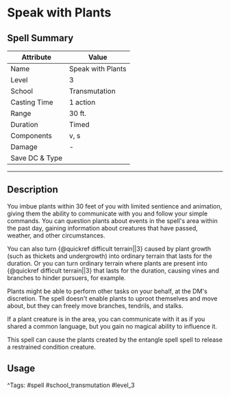 # Speak with Plants

## Spell Summary

| Attribute        | Value                  |
|------------------|------------------------|
| Name             | Speak with Plants                 |
| Level            | 3                |
| School           | Transmutation          |
| Casting Time     | 1 action              |
| Range            | 30 ft.            |
| Duration         | Timed             |
| Components       | v, s             |
| Damage           | -               |
| Save DC & Type   |              |

---

## Description

You imbue plants within 30 feet of you with limited sentience and animation, giving them the ability to communicate with you and follow your simple commands. You can question plants about events in the spell's area within the past day, gaining information about creatures that have passed, weather, and other circumstances.

You can also turn {@quickref difficult terrain||3} caused by plant growth (such as thickets and undergrowth) into ordinary terrain that lasts for the duration. Or you can turn ordinary terrain where plants are present into {@quickref difficult terrain||3} that lasts for the duration, causing vines and branches to hinder pursuers, for example.

Plants might be able to perform other tasks on your behalf, at the DM's discretion. The spell doesn't enable plants to uproot themselves and move about, but they can freely move branches, tendrils, and stalks.

If a plant creature is in the area, you can communicate with it as if you shared a common language, but you gain no magical ability to influence it.

This spell can cause the plants created by the entangle spell spell to release a restrained condition creature.

## Usage


^Tags: #spell #school_transmutation #level_3